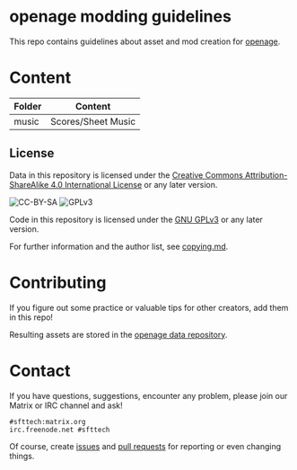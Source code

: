 openage modding guidelines
==========================

This repo contains guidelines about asset and mod creation
for [openage](https://github.com/SFTtech/openage).


Content
=======

| Folder                   | Content                                      |
|--------------------------|----------------------------------------------|
| music                    | Scores/Sheet Music                           |


License
-------

Data in this repository is licensed under the
[Creative Commons Attribution-ShareAlike 4.0 International License](http://creativecommons.org/licenses/by-sa/4.0/)
or any later version.

![CC-BY-SA](http://i.creativecommons.org/l/by-sa/4.0/88x31.png)
![GPLv3](https://www.gnu.org/graphics/gplv3-88x31.png)

Code in this repository is licensed under the [GNU GPLv3](https://www.gnu.org/licenses/gpl-3.0.en.html)
or any later version.

For further information and the author list, see [copying.md](copying.md).


Contributing
============

If you figure out some practice or valuable tips for other creators, add them in this repo!

Resulting assets are stored in the [openage data repository](https://github.com/SFTtech/openage-data).


Contact
=======

If you have questions, suggestions, encounter any problem,
please join our Matrix or IRC channel and ask!

```
#sfttech:matrix.org
irc.freenode.net #sfttech
```

Of course, create [issues](https://github.com/SFTtech/openage-modding/issues)
and [pull requests](https://github.com/SFTtech/openage-modding/pulls)
for reporting or even changing things.
